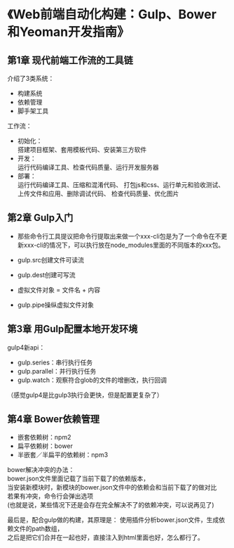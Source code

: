 # 《Web前端自动化构建：Gulp、Bower和Yeoman开发指南》
## 第1章 现代前端工作流的工具链
介绍了3类系统：
* 构建系统
* 依赖管理
* 脚手架工具

工作流：
* 初始化：<br>
搭建项目框架、套用模板代码、安装第三方软件
* 开发：<br>
运行代码编译工具、检查代码质量、运行开发服务器
* 部署：<br>
运行代码编译工具、压缩和混淆代码、
打包js和css、运行单元和验收测试、
上传文件和应用、删除调试代码、
检查代码质量、优化图片

## 第2章 Gulp入门
* 那些命令行工具提议把命令行提取出来做一个xxx-cli包是为了一个命令在不更新xxx-cli的情况下，可以执行放在node_modules里面的不同版本的xxx包。


* gulp.src创建文件可读流
* gulp.dest创建可写流
* 虚拟文件对象 = 文件名 + 内容
* gulp.pipe操纵虚拟文件对象

## 第3章 用Gulp配置本地开发环境
gulp4新api：
* gulp.series：串行执行任务
* gulp.parallel：并行执行任务
* gulp.watch：观察符合glob的文件的增删改，执行回调

（感觉gulp4是比gulp3执行会更快，但是配置更复杂了）

## 第4章 Bower依赖管理
* 嵌套依赖树：npm2
* 扁平依赖树：bower
* 半嵌套／半扁平的依赖树：npm3

bower解决冲突的办法：<br>
bower.json文件里面记载了当前下载了的依赖版本，<br>
当安装新模块时，新模块的bower.json文件中的依赖会和当前下载了的做对比<br>
若果有冲突，命令行会弹出选项<br>
(也就是说，某些情况下还是会存在完全解决不了的依赖冲突，可以说再见了)

最后是，配合gulp做的构建，其原理是：
使用插件分析bower.json文件，生成依赖文件的path数组，<br>
之后是把它们合并在一起也好，直接注入到html里面也好，怎么都行了。